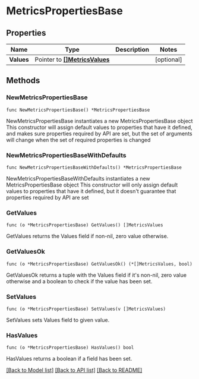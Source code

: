 # MetricsPropertiesBase

## Properties

Name | Type | Description | Notes
------------ | ------------- | ------------- | -------------
**Values** | Pointer to [**[]MetricsValues**](MetricsValues.md) |  | [optional] 

## Methods

### NewMetricsPropertiesBase

`func NewMetricsPropertiesBase() *MetricsPropertiesBase`

NewMetricsPropertiesBase instantiates a new MetricsPropertiesBase object
This constructor will assign default values to properties that have it defined,
and makes sure properties required by API are set, but the set of arguments
will change when the set of required properties is changed

### NewMetricsPropertiesBaseWithDefaults

`func NewMetricsPropertiesBaseWithDefaults() *MetricsPropertiesBase`

NewMetricsPropertiesBaseWithDefaults instantiates a new MetricsPropertiesBase object
This constructor will only assign default values to properties that have it defined,
but it doesn't guarantee that properties required by API are set

### GetValues

`func (o *MetricsPropertiesBase) GetValues() []MetricsValues`

GetValues returns the Values field if non-nil, zero value otherwise.

### GetValuesOk

`func (o *MetricsPropertiesBase) GetValuesOk() (*[]MetricsValues, bool)`

GetValuesOk returns a tuple with the Values field if it's non-nil, zero value otherwise
and a boolean to check if the value has been set.

### SetValues

`func (o *MetricsPropertiesBase) SetValues(v []MetricsValues)`

SetValues sets Values field to given value.

### HasValues

`func (o *MetricsPropertiesBase) HasValues() bool`

HasValues returns a boolean if a field has been set.


[[Back to Model list]](../README.md#documentation-for-models) [[Back to API list]](../README.md#documentation-for-api-endpoints) [[Back to README]](../README.md)


